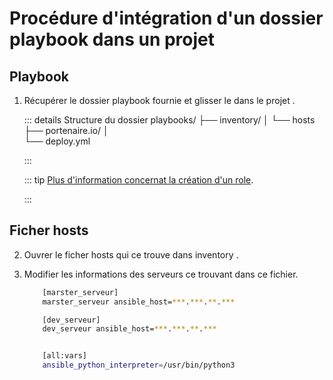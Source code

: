 # Procédure d'intégration d'un dossier playbook dans un projet
## Playbook

1. Récupérer le dossier playbook fournie et glisser le dans le projet  .

    ::: details Structure du dossier
       playbooks/
        ├── inventory/
        │   └── hosts
        ├── portenaire.io/
        │  
        └── deploy.yml

     :::

    ::: tip     [Plus d'information concernat la création d'un role](/initialisation_role).

    :::

## Ficher hosts 

2. Ouvrer le ficher hosts qui ce trouve dans inventory .

3. Modifier les informations des serveurs ce trouvant dans ce fichier.

    ``` bash
        [marster_serveur]
        marster_serveur ansible_host=***.***.**.***

        [dev_serveur]
        dev_serveur ansible_host=***.***.**.***


        [all:vars]
        ansible_python_interpreter=/usr/bin/python3

    ````

